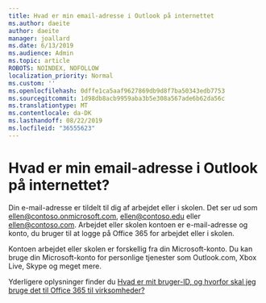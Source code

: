 ```yaml
---
title: Hvad er min email-adresse i Outlook på internettet
ms.author: daeite
author: daeite
manager: joallard
ms.date: 6/13/2019
ms.audience: Admin
ms.topic: article
ROBOTS: NOINDEX, NOFOLLOW
localization_priority: Normal
ms.custom: ''
ms.openlocfilehash: 0dffe1ca5aaf9627869db9d8f7ba50343edb7753
ms.sourcegitcommit: 1d98db8acb9959aba3b5e308a567ade6b62da56c
ms.translationtype: MT
ms.contentlocale: da-DK
ms.lasthandoff: 08/22/2019
ms.locfileid: "36555623"
---
```

# <a name="what-is-my-email-address-in-outlook-on-the-web"></a>Hvad er min email-adresse i Outlook på internettet?

Din e-mail-adresse er tildelt til dig af arbejdet eller i skolen. Det ser ud som ellen@contoso.onmicrosoft.com, ellen@contoso.edu eller ellen@contoso.com. Arbejdet eller skolen kontoen er e-mail-adresse og konto, du bruger til at logge på Office 365 for arbejdet eller i skolen.

Kontoen arbejdet eller skolen er forskellig fra din Microsoft-konto. Du kan bruge din Microsoft-konto for personlige tjenester som Outlook.com, Xbox Live, Skype og meget mere.

Yderligere oplysninger finder du [Hvad er mit bruger-ID, og hvorfor skal jeg bruge det til Office 365 til virksomheder?](https://support.office.com/article/37da662b-5da6-4b56-a091-2731b2ecc8b4)